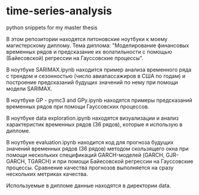 # time-series-analysis
python snippets for my master thesis

В этом репозитории находятся питоновские ноутбуки к моему магистерскому диплому. 
Тема диплома: "Моделирование финансовых временных рядов и предсказание их волатильности с помощью (Байесовской) регрессии на Гауссовские процессы".

В ноутбуке SARIMAX.ipynb находится пример анализа временного ряда с трендом и сезонностью (число авиапассажиров в США по годам) 
и построение предсказаний будущих значений по нему при помощи модели SARIMAX.

В ноутбуке GP -  pymc3 and GPy.ipynb находятся примеры предсказаний временных рядов при помощи Гауссовских процессов.

В ноутбуке data exploration.ipynb находятся визуализации и анализ характеристик временных рядов (36 рядов), которые я использую в дипломе.

В ноутбуке evaluation.ipynb находится код для прогноза будущих значений временных рядов (36 рядов) методом скользящего окна при помощи нескольких спецификаций GARCH-моделей 
(GARCH, GJR-GARCH, TGARCH) и при помощи Байесовской регрессии на Гауссовские процессы. Сравнение качества прогнозов выполняется на сразу нескольких метриках качества.

Используемые в дипломе данные находятся в директории data. 
